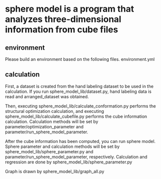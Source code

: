 # sphere model is a program that analyzes three-dimensional information from cube files

## environment

Please build an environment based on the following files.
environment.yml

## calculation

First, a dataset is created from the hand labeling dataset to be used in the calculation.
If you run sphere_model_lib/dataset.py, hand labeling data is read and arranged_dataset was obtained.

Then, executing sphere_model_lib/calculate_conformation.py performs the structural optimization calculation, and executing sphere_model_lib/calculate_cubefile.py performs the cube information calculation.
Calculation methods will be set by parameter/optimization_parameter and parameter/run_sphere_model_parameter.

After the cube information has been computed, you can run sphere model.
Sphere parameter and calculation methods will be set by sphere_model_lib/sphere_parameter.py and parameter/run_sphere_model_parameter, respectively.
Calculation and regression are done by sphere_model_lib/sphere_parameter.py

Graph is drawn by sphere_model_lib/graph_all.py